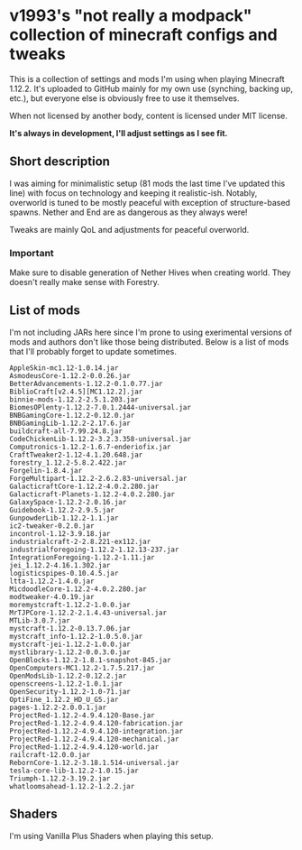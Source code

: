 # v1993's "not really a modpack" collection of minecraft configs and tweaks

This is a collection of settings and mods I'm using when playing Minecraft 1.12.2.
It's uploaded to GitHub mainly for my own use (synching, backing up, etc.), but everyone else is obviously free to use it themselves.

When not licensed by another body, content is licensed under MIT license.

**It's always in development, I'll adjust settings as I see fit.**

## Short description

I was aiming for minimalistic setup (81 mods the last time I've updated this line) with focus on technology and keeping it realistic-ish. Notably,
overworld is tuned to be mostly peaceful with exception of structure-based spawns. Nether and End are as dangerous as they always were!

Tweaks are mainly QoL and adjustments for peaceful overworld.

### Important

Make sure to disable generation of Nether Hives when creating world. They doesn't
really make sense with Forestry.

## List of mods

I'm not including JARs here since I'm prone to using exerimental versions of mods and authors don't like those being distributed.
Below is a list of mods that I'll probably forget to update sometimes.

```
AppleSkin-mc1.12-1.0.14.jar
AsmodeusCore-1.12.2-0.0.26.jar
BetterAdvancements-1.12.2-0.1.0.77.jar
BiblioCraft[v2.4.5][MC1.12.2].jar
binnie-mods-1.12.2-2.5.1.203.jar
BiomesOPlenty-1.12.2-7.0.1.2444-universal.jar
BNBGamingCore-1.12.2-0.12.0.jar
BNBGamingLib-1.12.2-2.17.6.jar
buildcraft-all-7.99.24.8.jar
CodeChickenLib-1.12.2-3.2.3.358-universal.jar
Computronics-1.12.2-1.6.7-enderiofix.jar
CraftTweaker2-1.12-4.1.20.648.jar
forestry_1.12.2-5.8.2.422.jar
Forgelin-1.8.4.jar
ForgeMultipart-1.12.2-2.6.2.83-universal.jar
GalacticraftCore-1.12.2-4.0.2.280.jar
Galacticraft-Planets-1.12.2-4.0.2.280.jar
GalaxySpace-1.12.2-2.0.16.jar
Guidebook-1.12.2-2.9.5.jar
GunpowderLib-1.12.2-1.1.jar
ic2-tweaker-0.2.0.jar
incontrol-1.12-3.9.18.jar
industrialcraft-2-2.8.221-ex112.jar
industrialforegoing-1.12.2-1.12.13-237.jar
IntegrationForegoing-1.12.2-1.11.jar
jei_1.12.2-4.16.1.302.jar
logisticspipes-0.10.4.5.jar
ltta-1.12.2-1.4.0.jar
MicdoodleCore-1.12.2-4.0.2.280.jar
modtweaker-4.0.19.jar
moremystcraft-1.12.2-1.0.0.jar
MrTJPCore-1.12.2-2.1.4.43-universal.jar
MTLib-3.0.7.jar
mystcraft-1.12.2-0.13.7.06.jar
mystcraft_info-1.12.2-1.0.5.0.jar
mystcraft-jei-1.12.2-1.0.0.jar
mystlibrary-1.12.2-0.0.3.0.jar
OpenBlocks-1.12.2-1.8.1-snapshot-845.jar
OpenComputers-MC1.12.2-1.7.5.217.jar
OpenModsLib-1.12.2-0.12.2.jar
openscreens-1.12.2-1.0.1.jar
OpenSecurity-1.12.2-1.0-71.jar
OptiFine_1.12.2_HD_U_G5.jar
pages-1.12.2-2.0.0.1.jar
ProjectRed-1.12.2-4.9.4.120-Base.jar
ProjectRed-1.12.2-4.9.4.120-fabrication.jar
ProjectRed-1.12.2-4.9.4.120-integration.jar
ProjectRed-1.12.2-4.9.4.120-mechanical.jar
ProjectRed-1.12.2-4.9.4.120-world.jar
railcraft-12.0.0.jar
RebornCore-1.12.2-3.18.1.514-universal.jar
tesla-core-lib-1.12.2-1.0.15.jar
Triumph-1.12.2-3.19.2.jar
whatloomsahead-1.12.2-1.2.2.jar
```

## Shaders

I'm using Vanilla Plus Shaders when playing this setup.
